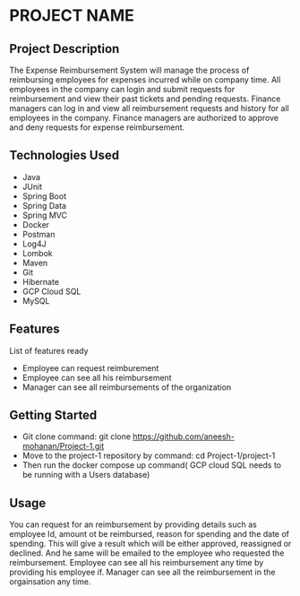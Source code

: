 # PROJECT NAME

## Project Description
The Expense Reimbursement System will manage the process of reimbursing employees for expenses incurred while on company time. All employees in the company can login and submit requests for reimbursement and view their past tickets and pending requests. Finance managers can log in and view all reimbursement requests and history for all employees in the company. Finance managers are authorized to approve and deny requests for expense reimbursement.

## Technologies Used

* Java
* JUnit
* Spring Boot
* Spring Data
* Spring MVC
* Docker
* Postman
* Log4J
* Lombok
* Maven
* Git
* Hibernate
* GCP Cloud SQL
* MySQL

## Features

List of features ready
* Employee can request reimburement
* Employee can see all his reimbursement
* Manager can see all reimbursements of the organization


## Getting Started
   
* Git clone command: git clone https://github.com/aneesh-mohanan/Project-1.git
* Move to the project-1 repository by command: cd Project-1/project-1
* Then run the docker compose up command( GCP cloud SQL needs to be running with a Users database)

## Usage

You can request for an reimbursement by providing details such as employee Id, amount ot be reimbursed, reason for spending and the date of spending. This will give a result which will be either approved, reassigned or declined. And he same will be emailed to the employee who requested the reimbursement. Employee can see all his reimbursement any time by providing his employee if. Manager can see all the reimbursement in the orgainsation any time.
